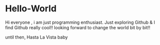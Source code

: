 # Hello-World
Hi everyone , i am just programming enthusiast.
Just exploring Github &
I find Github really cool!!
looking forward to change the world bit by bit!!

until then,
Hasta La Vista baby




